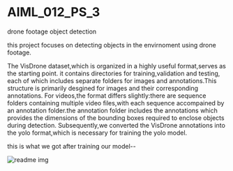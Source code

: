 # AIML_012_PS_3
drone footage object detection

this project focuses on detecting objects in the envirnoment using drone footage.

The VisDrone dataset,which is organized in a highly useful format,serves as the starting point. it contains directories for training,validation and testing, each of which includes separate folders for images and annotations.This structure is primarily desgined for images and their corresponding annotations.
For videos,the format differs slightly:there are sequence folders containing multiple video files,with each sequence accompained by an annotation folder.the annotation folder includes the annotations which provides the dimensions of the bounding boxes required to enclose objects during detection.
Subsequently,we converted the VisDrone annotations into the yolo format,which is necessary for training the yolo model.

this is what we got after training our model--

![readme img](https://github.com/user-attachments/assets/22e7aa79-9f34-449c-be5d-40b358ec0c66)


